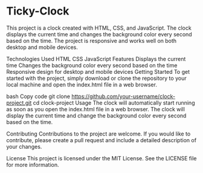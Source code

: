 # Ticky-Clock
This project is a clock created with HTML, CSS, and JavaScript. The clock displays the current time and changes the background color every second based on the time. The project is responsive and works well on both desktop and mobile devices.

Technologies Used
HTML
CSS
JavaScript
Features
Displays the current time
Changes the background color every second based on the time
Responsive design for desktop and mobile devices
Getting Started
To get started with the project, simply download or clone the repository to your local machine and open the index.html file in a web browser.

bash
Copy code
git clone https://github.com/your-username/clock-project.git
cd clock-project
Usage
The clock will automatically start running as soon as you open the index.html file in a web browser. The clock will display the current time and change the background color every second based on the time.

Contributing
Contributions to the project are welcome. If you would like to contribute, please create a pull request and include a detailed description of your changes.

License
This project is licensed under the MIT License. See the LICENSE file for more information.
